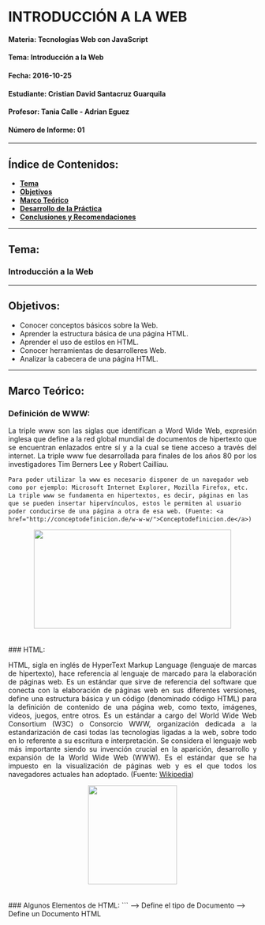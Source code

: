 # INTRODUCCIÓN A LA WEB

#### Materia: Tecnologías Web con JavaScript
#### Tema: Introducción a la Web
#### Fecha: 2016-10-25
#### Estudiante: Cristian David Santacruz Guarquila
#### Profesor: Tania Calle - Adrian Eguez
#### Número de Informe: 01
---

## Índice de Contenidos:
* <a href="#Tema">**Tema**</a>
* <a href="#Objetivos">**Objetivos**</a>
* <a href="#Marco Teórico">**Marco Teórico**</a>
* <a href="#Desarrollo de la Práctica">**Desarrollo de la Práctica**</a>
* <a href="#Conclusiones y Recomendaciones">**Conclusiones y Recomendaciones**</a>

---
<a name="Tema"></a>
## Tema:
### Introducción a la Web
---

<a name="Objetivos"></a>
## Objetivos:
* Conocer conceptos básicos sobre la Web.
* Aprender la estructura básica de una página HTML.
* Aprender el uso de estilos en HTML.
* Conocer herramientas de desarrolleres Web.
* Analizar la cabecera de una página HTML.

---

<a name="Marco Teórico"></a>
## Marco Teórico:
### Definición de WWW:
<p align="justify">
    La triple www son las siglas que identifican a Word Wide Web, expresión inglesa que define a la red global mundial de documentos de hipertexto que se encuentran enlazados entre sí y a la cual se tiene acceso a través del internet. La triple www fue desarrollada para finales de los años 80 por los investigadores Tim Berners Lee y Robert Cailliau.
    
    Para poder utilizar la www es necesario disponer de un navegador web como por ejemplo: Microsoft Internet Explorer, Mozilla Firefox, etc. La triple www se fundamenta en hipertextos, es decir, páginas en las que se pueden insertar hipervínculos, estos le permiten al usuario poder conducirse de una página a otra de esa web. (Fuente: <a href="http://conceptodefinicion.de/w-w-w/">Conceptodefinicion.de</a>)
</p>

<p align="center">
    <img src="http://conceptodefinicion.de/wp-content/uploads/2016/08/www.jpg?raw=true" width="400" height="200">
</p>

<br>
### HTML:
<p align="justify">
    HTML, sigla en inglés de HyperText Markup Language (lenguaje de marcas de hipertexto), hace referencia al lenguaje de marcado para la elaboración de páginas web. Es un estándar que sirve de referencia del software que conecta con la elaboración de páginas web en sus diferentes versiones, define una estructura básica y un código (denominado código HTML) para la definición de contenido de una página web, como texto, imágenes, videos, juegos, entre otros. Es un estándar a cargo del World Wide Web Consortium (W3C) o Consorcio WWW, organización dedicada a la estandarización de casi todas las tecnologías ligadas a la web, sobre todo en lo referente a su escritura e interpretación. Se considera el lenguaje web más importante siendo su invención crucial en la aparición, desarrollo y expansión de la World Wide Web (WWW). Es el estándar que se ha impuesto en la visualización de páginas web y es el que todos los navegadores actuales han adoptado. (Fuente: <a href="https://es.wikipedia.org/wiki/HTML">Wikipedia</a>)
</p>

<p align="center">
    <img src="https://nanysman.files.wordpress.com/2012/11/html1.png" width="180" height="200">
</p>

<br>
### Algunos Elementos de HTML:
```
<!DOCTYPE>      --> Define el tipo de Documento
<html>          --> Define un Documento HTML
<title>         --> Define un título para el Documento
<body>          --> Define el cuerpo del Documento
<h1> a <h6>     --> Define los encabezados HTML
<p>             --> Define un párrafo
<br>            --> Inserta una línea en blanco
<!-- ... -->    --> Define un comentario
<table>         --> Tabla
<img>           --> Define una inagen
<ol>            --> Define una lista ordenada
<ul>            --> Define una lista desordenada
<li>            --> Define un ítem de una lista
<link>          --> Define información relacional para el Documento
<a>             --> Define un hipervínculo
<video>         --> Video
<audio>         --> Audio
```
(Fuente: <a href="http://www.htmlquick.com/es/reference/tags.html">Tutoriales y Referencias sobre HTML</a>)

<br>
### W3C:
<p align="justify">
    W3C son las siglas de World Wide Web Consortium , y es una comunidad internacional donde los estados miembros trabajan para poder desarrollar estándares para el desarrollo web y asi ayudar a un mejor desarrollo de el Internet a nivel mundial.
W3C es reconocido a nivel mundial por ser la organización encargada de estandarizar El Lenguaje de Marcado de Hipertexto o mejor conocido como HTML , el cual es utilizado para el diseño y desarrollo de sitios web, dicho estándar inicio en el año de 1994 (es importante aclarar que antes de que W3C trabajara en HTML ya otras organizaciones habían desarrollado versiones previas).
Sin embargo los objetivos de W3C van mas allá de el desarrollo de HTML y trabajan en otros proyectos a fin de poder brindar nuevas opciones para la elaboración de sitios web, tanto es así que en los últimos años han concentrados sus esfuerzo en el desarrollo de XHTML, una versión avanzada de HTML que pretende en los próximos años sustituirlo. (Fuente: <a href="http://sistemasyinternet.blogspot.com/2011/06/que-es-w3c.html">Mundo Informático</a>)
</p>
<p align="center">
    <img src="http://2.bp.blogspot.com/-epjQpzrzca0/TewLvVF_ByI/AAAAAAAAAN8/gS4uaslEWfY/s1600/logo_w3c.jpg?raw=true" width="400" height="180">
</p>

<a name="Desarrollo de la Práctica"></a>
## Desarrollo de la Práctica:
* **Postman es una herramienta que nos permite revisar los códigos de estatutos de HTML.**

<p align="center">
    <img src="https://github.com/CristianSantacruz/TecnologiasWeb/blob/master/Informe.01/Capturas/Postman.png?raw=true">
</p>

* **Los TAGS ```<h1> a <h6>``` nos permiten poner encabezados al documento HTML.**

<p align="center">
    <img src="https://github.com/CristianSantacruz/TecnologiasWeb/blob/master/Informe.01/Capturas/Cabeceras.png?raw=true">
</p>

* **Los TAGS ```<p> ... </p>``` nos permiten crear p+arrafos en el documento HTML.**

<p align="center">
    <img src="https://github.com/CristianSantacruz/TecnologiasWeb/blob/master/Informe.01/Capturas/Parrafo.png?raw=true">
</p>

* **Los TAGS ```<!-- ... -->``` nos permiten comentar bloques de código en el documento HTML.**

<p align="center">
    <img src="https://github.com/CristianSantacruz/TecnologiasWeb/blob/master/Informe.01/Capturas/Comentarios.png?raw=true">
</p>

* **Se puede crear imagenes que nos redireccione a otras páginas Web:**

```
<a href="https://es.wikipedia.org/wiki/Saint_Seiya" target="blank">
        <img src="http://www.gratistodo.com/contenido/videos-gratis/series-de-tv/caballeros-del-zodiaco.jpg">
    </a>
    
```
<br>
<p align="center">
    <img src="https://github.com/CristianSantacruz/TecnologiasWeb/blob/master/Informe.01/Capturas/Imagenes.Enlaces.png?raw=true">
</p>

Despúes de dar click en esta imagen nos redirecciona a la siguiente página Web.

<p align="center">
    <img src="https://github.com/CristianSantacruz/TecnologiasWeb/blob/master/Informe.01/Capturas/Redireccion.png?raw=true">
</p>

<a name="Conclusiones y Recomendaciones"></a>
## Conclusiones y Recomendaciones:
* Al igual que otros lenguajes de programación HTML tamnbién nos permite comentar bloques de código.
* HTML nos permite usar estilos para mejorar la presentación de las paginas Web.
* Mediante una imagen en el documento HTML podemos redireccionarnos a otra pagina Web.
* Se recomienda realizar las prácticas con mayor detenimiento y no ir tan rápido.
